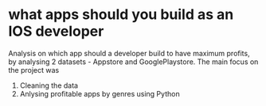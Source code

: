 # what apps should you build as an IOS developer

Analysis on which app should a developer build to have maximum profits, by analysing 2 datasets - Appstore and GooglePlaystore.
The main focus on the project was
1. Cleaning the data
2. Anlysing profitable apps by genres using Python
